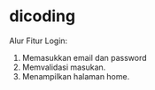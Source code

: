 # dicoding

Alur Fitur Login:
1. Memasukkan email dan password
2. Memvalidasi masukan.
3. Menampilkan halaman home.
